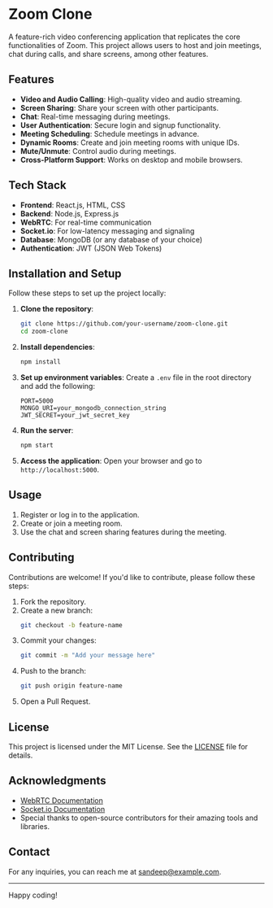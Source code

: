# Zoom Clone

A feature-rich video conferencing application that replicates the core functionalities of Zoom. This project allows users to host and join meetings, chat during calls, and share screens, among other features.

## Features

- **Video and Audio Calling**: High-quality video and audio streaming.
- **Screen Sharing**: Share your screen with other participants.
- **Chat**: Real-time messaging during meetings.
- **User Authentication**: Secure login and signup functionality.
- **Meeting Scheduling**: Schedule meetings in advance.
- **Dynamic Rooms**: Create and join meeting rooms with unique IDs.
- **Mute/Unmute**: Control audio during meetings.
- **Cross-Platform Support**: Works on desktop and mobile browsers.

## Tech Stack

- **Frontend**: React.js, HTML, CSS
- **Backend**: Node.js, Express.js
- **WebRTC**: For real-time communication
- **Socket.io**: For low-latency messaging and signaling
- **Database**: MongoDB (or any database of your choice)
- **Authentication**: JWT (JSON Web Tokens)

## Installation and Setup

Follow these steps to set up the project locally:

1. **Clone the repository**:
   ```bash
   git clone https://github.com/your-username/zoom-clone.git
   cd zoom-clone
   ```

2. **Install dependencies**:
   ```bash
   npm install
   ```

3. **Set up environment variables**:
   Create a `.env` file in the root directory and add the following:
   ```env
   PORT=5000
   MONGO_URI=your_mongodb_connection_string
   JWT_SECRET=your_jwt_secret_key
   ```

4. **Run the server**:
   ```bash
   npm start
   ```

5. **Access the application**:
   Open your browser and go to `http://localhost:5000`.

## Usage

1. Register or log in to the application.
2. Create or join a meeting room.
3. Use the chat and screen sharing features during the meeting.

## Contributing

Contributions are welcome! If you'd like to contribute, please follow these steps:

1. Fork the repository.
2. Create a new branch:
   ```bash
   git checkout -b feature-name
   ```
3. Commit your changes:
   ```bash
   git commit -m "Add your message here"
   ```
4. Push to the branch:
   ```bash
   git push origin feature-name
   ```
5. Open a Pull Request.

## License

This project is licensed under the MIT License. See the [LICENSE](LICENSE) file for details.

## Acknowledgments

- [WebRTC Documentation](https://webrtc.org/)
- [Socket.io Documentation](https://socket.io/docs/)
- Special thanks to open-source contributors for their amazing tools and libraries.

## Contact

For any inquiries, you can reach me at [sandeep@example.com](mailto:sandeep@example.com).

---
Happy coding!
